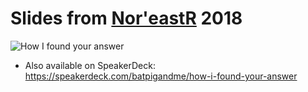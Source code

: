 # Slides from [Nor'eastR](https://noreastrconf.com/) 2018
![How I found your answer](https://i.imgur.com/iICkYuC.png)
* Also available on SpeakerDeck: https://speakerdeck.com/batpigandme/how-i-found-your-answer
